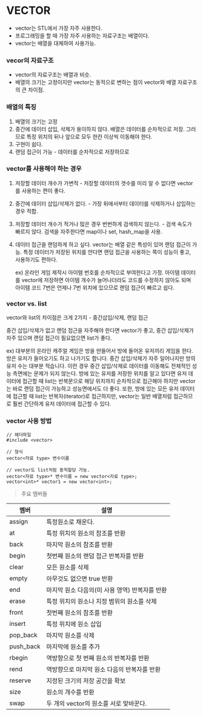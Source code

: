 VECTOR
====

- vector는 STL에서 가장 자주 사용한다. 
- 프로그래밍을 할 때 가장 자주 사용하는 자료구조는 배열이다.
- vector는 배열을 대체하여 사용가능.

### vecor의 자료구조

- vector의 자료구조는 배열과 비슷.
- 배열의 크기는 고정이지만 vector는 동적으로 변하는 점이 vector와 배열 자료구조의 큰 차이점.

### 배열의 특징

1. 배열의 크기는 고정
2. 중간에 데이터 삽입, 삭제가 용이하지 않다.
	 배열은 데이터를 순차적으로 저장. 그러므로 특정 위치의 뒤나 앞으로 모두 한칸 이상씩 이동해야 한다.
3. 구현이 쉽다.
4. 랜덤 접근이 가능 - 데이터를 순차적으로 저장하므로

### vector를 사용해야 하는 경우

1. 저장할 데이터 개수가 가변적 - 저장할 데이터의 갯수를 미리 알 수 없다면 vector를 사용하는 편이 좋다.
2. 중간에 데이터 삽입/삭제가 없다. - 가장 뒤에서부터 데이터를 삭제하거나 삽입하는 경우 적합.
3. 저장할 데이터 개수가 적거나 많은 경우 번번하게 검색하지 않는다. - 검색 속도가 빠르지 않다. 검색을 자주한다면 map이나 set, hash_map을 사용.
4. 데이터 접근을 랜덤하게 하고 싶다.
	 vector는 배열 같은 특성이 있어 랜덤 접근이 가능. 특정 데이터가 저장된 위치를 안다면 랜덤 접근을 사용하는 쪽이 성능이 좋고, 사용하기도 편하다.
	 
	 ex) 온라인 게임 제작시 아이템 번호를 순차적으로 부여한다고 가정. 아이템 데이터를 vector에 저장하면 아이템 개수가 늘어나더라도 코드를 수정하지 않아도 되며
	 		 아이템 코드 7번은 언제나 7번 위치에 있으므로 랜덤 접근이 빠르고 쉽다.

### vector vs. list

vector와 list의 차이점은 크게 2가지 - 중간삽입/삭제, 랜덤 접근

중간 삽입/삭제가 없고 랜덤 접근을 자주해야 한다면 vector가 좋고, 중간 삽입/삭제가 자주 있으며 랜덤 접근이 필요없으면 list가 좋다.
	
ex) 대부분의 온라인 캐주얼 게임은 방을 만들어서 방에 들어온 유저끼리 게임을 한다. 방은 유저가 들어오기도 하고 나가기도 합니다.
		중간 삽입/삭제가 자주 일어나지만 방의 유저 수는 대부분 적습니다. 이런 경우 중간 삽입/삭제로 데이터를 이동해도 전체적인 성능 측면에는 문제가 되지 않는다.
		방에 있는 유저를 저장한 위치를 알고 있다면 유저 데이터에 접근할 때 list는 반복문으로 해당 위치까지 순차적으로 접근해야 하지만
		vector는 바로 랜덤 접근이 가능하고 성능면에서도 더 좋다. 또한, 방에 있는 모든 유저 데이터에 접근할 때 list는 반복자(iterator)로 접근하지만,
		vector는 일반 배열처럼 접근하므로 훨씬 간단하게 유저 데이터에 접근할 수 있다.

### vector 사용 방법

```
// 헤더파일
#include <vector>

// 형식
vector<자료 type> 변수이름

// vector도 list처럼 동적할당 가능.
vector<자료 type>* 변수이름 = new vector<자료 type>;
vector<int>* vector1 = new vector<int>;
```

> 주요 멤버들

멤버|설명
----|----
assign|특정원소로 채운다.
at|특정 위치의 원소의 참조를 반환
back|마지막 원소의 참조를 반환
begin|첫번째 원소의 랜덤 접근 반복자를 반환
clear|모든 원소를 삭제
empty|아무것도 없으면 true 반환
end|마지막 원소 다음의(미 사용 영역) 반복자를 반환
erase|특정 위치의 원소나 지정 범위의 원소를 삭제
front|첫번째 원소의 참조를 반환
insert|특정 위치에 원소 삽입
pop_back|마지막 원소를 삭제
push_back|마지막에 원소를 추가
rbegin|역방향으로 첫 번째 원소의 반복자를 반환
rend|역방향으로 마지막 원소 다음의 반복자를 반환
reserve|지정된 크기의 저장 공간을 확보
size|원소의 개수를 반환
swap|두 개의 vector의 원소를 서로 맞바꾼다.

